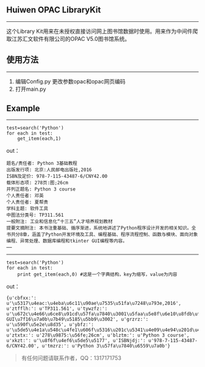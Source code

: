Huiwen OPAC LibraryKit
----------------------

----------
这个Library Kit用来在未授权直接访问网上图书馆数据时使用。用来作为中间件爬取江苏汇文软件有限公司的OPAC V5.0图书馆系统。

使用方法
----


----------

 1. 编辑Config.py
 更改参数opac和opac网页编码
 2. 打开main.py

Example
-------


----------


    test=search('Python')
    for each in test:
    	get_item(each,1)

out：

    题名/责任者: Python 3基础教程
    出版发行项: 北京:人民邮电出版社,2016
    ISBN及定价: 978-7-115-43487-6/CNY42.00
    载体形态项: 278页:图;26cm
    并列正题名: Python 3 course
    个人责任者: 邓英
    个人责任者: 夏帮贵
    学科主题: 软件工具
    中图法分类号: TP311.561
    一般附注: 工业和信息化“十三五”人才培养规划教材
    提要文摘附注: 本书注重基础、循序渐进，系统地讲述了Python程序设计开发的相关知识。全书共分8章，涵盖了Python开发环境及工具、编程基础、程序流程控制、函数与模块、面向对象编程、异常处理、数据库编程和tkinter GUI编程等内容。
    ……


----------

    
    test=search('Python')
    for each in test:
    	print get_item(each,0) #这是一个字典结构，key为缩写，value为内容
   out：
   

    {u'cbfxx:': u'\u5317\u4eac:\u4eba\u6c11\u90ae\u7535\u51fa\u7248\u793e,2016', u'ztfflh:': u'TP311.561', u'tywzfz:': u'\u672c\u4e66\u6ce8\u91cd\u57fa\u7840\u3001\u5faa\u5e8f\u6e10\u8fdb\uff0c\u7cfb\u7edf\u5730\u8bb2\u8ff0\u4e86Python\u7a0b\u5e8f\u8bbe\u8ba1\u5f00\u53d1\u7684\u76f8\u5173\u77e5\u8bc6\u3002\u5168\u4e66\u5171\u52068\u7ae0\uff0c\u6db5\u76d6\u4e86Python\u5f00\u53d1\u73af\u5883\u53ca\u5de5\u5177\u3001\u7f16\u7a0b\u57fa\u7840\u3001\u7a0b\u5e8f\u6d41\u7a0b\u63a7\u5236\u3001\u51fd\u6570\u4e0e\u6a21\u5757\u3001\u9762\u5411\u5bf9\u8c61\u7f16\u7a0b\u3001\u5f02\u5e38\u5904\u7406\u3001\u6570\u636e\u5e93\u7f16\u7a0b\u548ctkinter GUI\u7f16\u7a0b\u7b49\u5185\u5bb9\u3002', u'grzrz:': u'\u590f\u5e2e\u8d35', u'ybfz:': u'\u5de5\u4e1a\u548c\u4fe1\u606f\u5316\u201c\u5341\u4e09\u4e94\u201d\u4eba\u624d\u57f9\u517b\u89c4\u5212\u6559\u6750', u'ztxtx:': u'278\u9875:\u56fe;26cm', u'blztm:': u'Python 3 course', u'xkzt:': u'\u8f6f\u4ef6\u5de5\u5177', u'ISBNjdj:': u'978-7-115-43487-6/CNY42.00', u'tmzrz:': u'Python 3\u57fa\u7840\u6559\u7a0b'}




> 有任何问题请联系作者，QQ：1317171753

